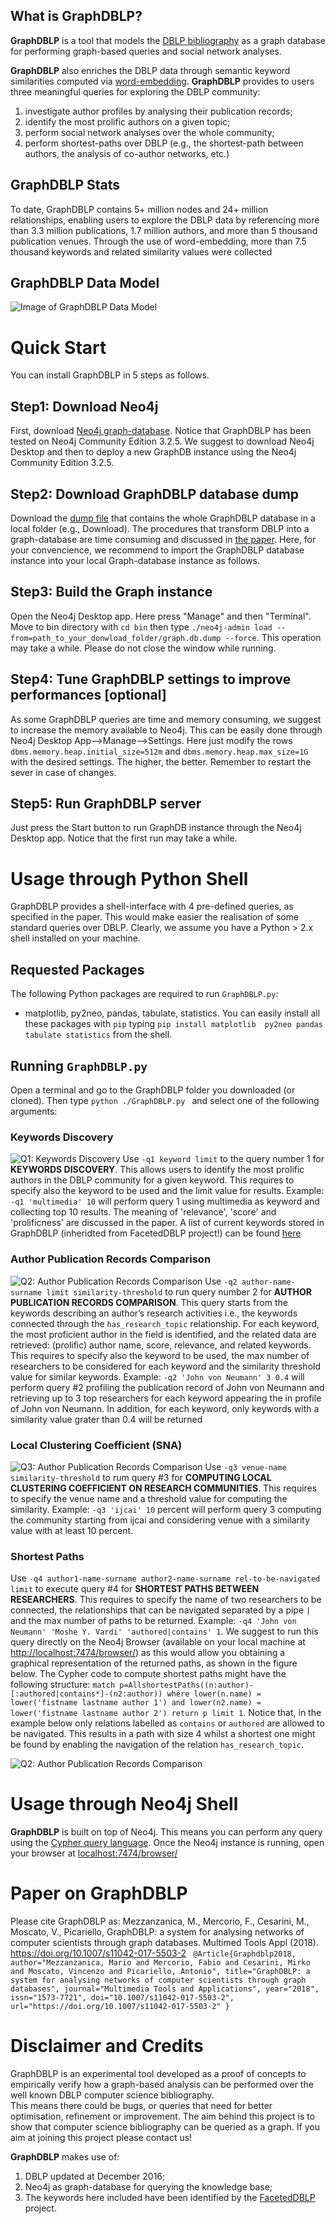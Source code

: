 ## What is GraphDBLP?

**GraphDBLP** is a tool that models the [DBLP bibliography](http://dblp.uni-trier.de/) as a graph database for performing graph-based queries and social network analyses.

**GraphDBLP** also enriches the DBLP data through semantic keyword similarities computed via [word-embedding](https://arxiv.org/pdf/1411.2738.pdf). **GraphDBLP** provides to users three meaningful queries for exploring the DBLP community:
1. investigate author profiles by analysing their publication records;
2. identify the most prolific authors on a given topic;
3. perform social network analyses over the whole community;
4. perform shortest-paths over DBLP (e.g., the shortest-path between authors, the analysis of co-author networks, etc.) 

## GraphDBLP Stats
To date, GraphDBLP contains 5+ million nodes and 24+ million relationships, enabling users to explore the DBLP data by referencing more than 3.3 million publications, 1.7 million authors, and more than 5 thousand publication venues. Through the use of word-embedding, more than 7.5 thousand keywords and related similarity values were collected

## GraphDBLP Data Model

![Image of GraphDBLP Data Model](https://github.com/fabiomercorio/GraphDBLP/blob/master/images/graphdblp_data_model_logo.jpg)

# Quick Start
You can install GraphDBLP in 5 steps as follows.

## Step1: Download Neo4j
First, download [Neo4j graph-database](https://neo4j.com/download/). Notice that GraphDBLP has been tested on Neo4j Community Edition 3.2.5. We suggest to download Neo4j Desktop and then to deploy a new GraphDB instance using the Neo4j Community Edition 3.2.5.
## Step2: Download GraphDBLP database dump 
Download the [dump file](https://goo.gl/Cy1AH1) that contains the whole GraphDBLP database in a local folder (e.g., Download). The procedures that transform DBLP into a graph-database are time consuming and discussed in [the paper](https://link.springer.com/article/10.1007/s11042-017-5503-2). Here, for your convencience, we recommend to import the GraphDBLP database instance into your local Graph-database instance as follows.
## Step3: Build the Graph instance
Open the Neo4j Desktop app. Here press "Manage" and then "Terminal". Move to bin directory with `cd bin` then type `./neo4j-admin load --from=path_to_your_donwload_folder/graph.db.dump --force`. This operation may take a while. Please do not close the window while running.
## Step4: Tune GraphDBLP settings to improve performances [optional]
As some GraphDBLP queries are time and memory consuming, we suggest to increase the memory available to Neo4j. This can be easily done through Neo4j Desktop App-->Manage-->Settings. Here just modify the rows `dbms.memory.heap.initial_size=512m` and `dbms.memory.heap.max_size=1G` with the desired settings. The higher, the better. Remember to restart the sever in case of changes.
## Step5: Run GraphDBLP server
Just press the Start button to run GraphDB instance through the Neo4j Desktop app. Notice that the first run may take a while.

# Usage through Python Shell 
GraphDBLP provides a shell-interface with 4 pre-defined queries, as specified in the paper. This would make easier the realisation of some standard queries over DBLP. Clearly, we assume you have a Python > 2.x shell installed on your machine.
## Requested Packages
The following Python packages are required to run `GraphDBLP.py`:
- matplotlib, py2neo, pandas, tabulate, statistics. You can easily install all these packages with `pip` typing  `pip install matplotlib  py2neo pandas tabulate statistics` from the shell.

## Running `GraphDBLP.py`
Open a terminal and go to the GraphDBLP folder you downloaded (or cloned). Then type `python ./GraphDBLP.py ` and select one of the following arguments:
### Keywords Discovery
![Q1: Keywords Discovery](https://github.com/fabiomercorio/GraphDBLP/blob/master/images/graphdblp_q1.jpeg)
Use `-q1 keyword limit` to the query number 1 for **KEYWORDS DISCOVERY**. This allows users to identify the most prolific authors in the DBLP community for a given keyword. This requires to specify also the keyword to be used and the limit value for results. Example: `-q1 'multimedia' 10` will perform query 1 using multimedia as keyword and collecting top 10 results. The meaning of 'relevance', 'score' and 'prolificness' are discussed in the paper. A list of current keywords stored in GraphDBLP (inheridted from FacetedDBLP project!) can be found [here](https://github.com/fabiomercorio/GraphDBLP/blob/master/keywords.csv)
### Author Publication Records Comparison
![Q2: Author Publication Records Comparison](https://github.com/fabiomercorio/GraphDBLP/blob/master/images/graphdblp_q2.jpeg)
Use `-q2 author-name-surname limit similarity-threshold` to run query number 2 for **AUTHOR PUBLICATION RECORDS COMPARISON**. This query starts from the keywords describing an author’s research activities i.e., the keywords connected through the `has_research_topic` relationship. For each keyword, the most proficient author in the field is identified, and the related data are retrieved: (prolific) author name, score, relevance, and related keywords. This requires to specify also the keyword to be used, the max number of researchers to be considered for each keyword and the similarity threshold value for similar keywords. Example: `-q2 'John von Neumann' 3 0.4` will perform query #2 profiling the publication record of John von Neumann and retrieving up to 3 top researchers for each keyword appearing the in profile of John von Neumann. In addition, for each keyword, only keywords with a similarity value grater than 0.4 will be returned
### Local Clustering Coefficient (SNA)
![Q3: Author Publication Records Comparison](https://github.com/fabiomercorio/GraphDBLP/blob/master/images/graphdblp_q3.jpeg)
Use `-q3 venue-name similarity-threshold` to rum query #3 for **COMPUTING LOCAL CLUSTERING COEFFICIENT ON RESEARCH COMMUNITIES**. This requires to specify the venue name and a threshold value for computing the similarity. Example: `-q3 'ijcai' 10` percent will perform query 3 computing the community starting from ijcai and considering venue with a similarity value with at least 10 percent.
### Shortest Paths
Use `-q4 author1-name-surname author2-name-surname rel-to-be-navigated limit` to execute query #4 for **SHORTEST PATHS BETWEEN RESEARCHERS**. This requires to specify the name of two researchers to be connected, the relationships that can be navigated separated by a pipe `|` and the max number of paths to be returned. Example: `-q4 'John von Neumann' 'Moshe Y. Vardi' 'authored|contains' 1`. We suggest to run this query directly on the Neo4j Browser (available on your local machine at [http://localhost:7474/browser/](http://localhost:7474/browser/)) as this would allow you obtaining a graphical representation of the returned paths, as shown in the figure below. The Cypher code to compute shortest paths might have the following structure: `match p=AllshortestPaths((n:author)-[:authored|contains*]-(n2:author)) where lower(n.name) = lower('fistname lastname author 1') and lower(n2.name) = lower('fistname lastname author 2') return p limit 1`. Notice that, in the example below only relations  labelled as `contains` or `authored` are allowed to be navigated. This results in a path with size 4 whilst a shortest one might be found by enabling the navigation of the relation `has_research_topic`.   

![Q2: Author Publication Records Comparison](https://github.com/fabiomercorio/GraphDBLP/blob/master/images/graphdblp_q4.jpeg)

# Usage through Neo4j Shell

**GraphDBLP** is built on top of Neo4j. This means you can perform any query using the [Cypher query language](https://neo4j.com/developer/cypher-query-language/). Once the Neo4j instance is running, open your browser at [localhost:7474/browser/](localhost:7474/browser/ ) 

# Paper on GraphDBLP

Please cite GraphDBLP as: Mezzanzanica, M., Mercorio, F., Cesarini, M., Moscato, V., Picariello, GraphDBLP: a system for analysing networks of computer scientists through graph databases. Multimed Tools Appl (2018). https://doi.org/10.1007/s11042-017-5503-2
`
@Article{Graphdblp2018,
author="Mezzanzanica, Mario
and Mercorio, Fabio
and Cesarini, Mirko
and Moscato, Vincenzo
and Picariello, Antonio",
title="GraphDBLP: a system for analysing networks of computer scientists through graph databases",
journal="Multimedia Tools and Applications",
year="2018",
issn="1573-7721",
doi="10.1007/s11042-017-5503-2",
url="https://doi.org/10.1007/s11042-017-5503-2"
}`



# Disclaimer and Credits

GraphDBLP is an experimental tool developed as a proof of concepts to empirically verify how a graph-based analysis can be performed over the well known DBLP computer science bibliography.  
This means there could be bugs, or queries that need for better optimisation, refinement or improvement. The aim behind this project is to show that computer science bibliography can be queried as a graph. If you aim at joining this project please contact us!

**GraphDBLP** makes use of:
1. DBLP updated at December 2016;
1. Neo4j as graph-database for querying the knowledge base;
2. The keywords here included have been identified by the [FacetedDBLP](http://dblp.l3s.de/dblp++.php) project.
